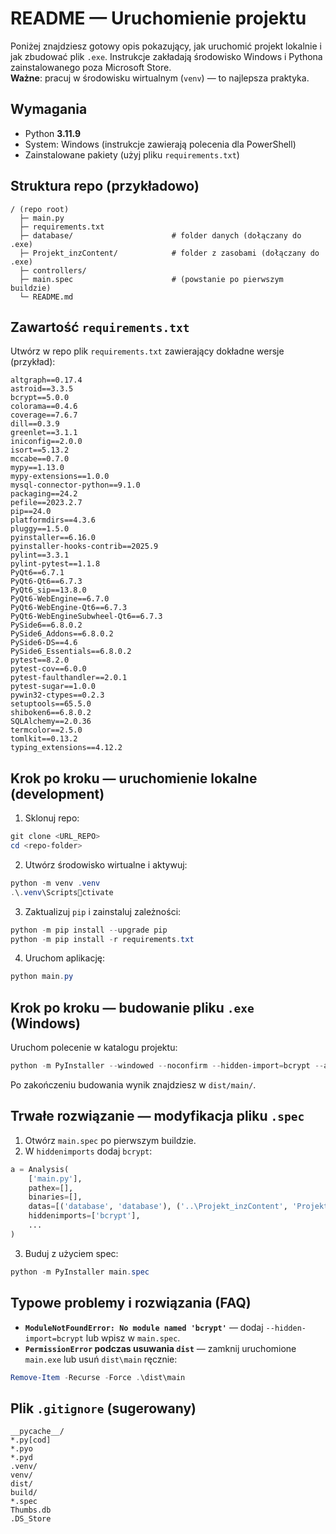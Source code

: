 
# README — Uruchomienie projektu

Poniżej znajdziesz gotowy opis pokazujący, jak uruchomić projekt lokalnie i jak zbudować plik `.exe`. Instrukcje zakładają środowisko Windows i Pythona zainstalowanego poza Microsoft Store.  
**Ważne**: pracuj w środowisku wirtualnym (`venv`) — to najlepsza praktyka.

## Wymagania
- Python **3.11.9**  
- System: Windows (instrukcje zawierają polecenia dla PowerShell)
- Zainstalowane pakiety (użyj pliku `requirements.txt`)

## Struktura repo (przykładowo)
```
/ (repo root)
  ├─ main.py
  ├─ requirements.txt
  ├─ database/                      # folder danych (dołączany do .exe)
  ├─ Projekt_inzContent/            # folder z zasobami (dołączany do .exe)
  ├─ controllers/
  ├─ main.spec                      # (powstanie po pierwszym buildzie)
  └─ README.md
```

## Zawartość `requirements.txt`

Utwórz w repo plik `requirements.txt` zawierający dokładne wersje (przykład):

```
altgraph==0.17.4
astroid==3.3.5
bcrypt==5.0.0
colorama==0.4.6
coverage==7.6.7
dill==0.3.9
greenlet==3.1.1
iniconfig==2.0.0
isort==5.13.2
mccabe==0.7.0
mypy==1.13.0
mypy-extensions==1.0.0
mysql-connector-python==9.1.0
packaging==24.2
pefile==2023.2.7
pip==24.0
platformdirs==4.3.6
pluggy==1.5.0
pyinstaller==6.16.0
pyinstaller-hooks-contrib==2025.9
pylint==3.3.1
pylint-pytest==1.1.8
PyQt6==6.7.1
PyQt6-Qt6==6.7.3
PyQt6_sip==13.8.0
PyQt6-WebEngine==6.7.0
PyQt6-WebEngine-Qt6==6.7.3
PyQt6-WebEngineSubwheel-Qt6==6.7.3
PySide6==6.8.0.2
PySide6_Addons==6.8.0.2
PySide6-DS==4.6
PySide6_Essentials==6.8.0.2
pytest==8.2.0
pytest-cov==6.0.0
pytest-faulthandler==2.0.1
pytest-sugar==1.0.0
pywin32-ctypes==0.2.3
setuptools==65.5.0
shiboken6==6.8.0.2
SQLAlchemy==2.0.36
termcolor==2.5.0
tomlkit==0.13.2
typing_extensions==4.12.2
```

## Krok po kroku — uruchomienie lokalne (development)

1. Sklonuj repo:
```powershell
git clone <URL_REPO>
cd <repo-folder>
```

2. Utwórz środowisko wirtualne i aktywuj:
```powershell
python -m venv .venv
.\.venv\Scriptsctivate
```

3. Zaktualizuj `pip` i zainstaluj zależności:
```powershell
python -m pip install --upgrade pip
python -m pip install -r requirements.txt
```

4. Uruchom aplikację:
```powershell
python main.py
```

## Krok po kroku — budowanie pliku `.exe` (Windows)

Uruchom polecenie w katalogu projektu:

```powershell
python -m PyInstaller --windowed --noconfirm --hidden-import=bcrypt --add-data "database:database" --add-data "..\Projekt_inzContent:Projekt_inzContent" main.py
```

Po zakończeniu budowania wynik znajdziesz w `dist/main/`.

## Trwałe rozwiązanie — modyfikacja pliku `.spec`

1. Otwórz `main.spec` po pierwszym buildzie.
2. W `hiddenimports` dodaj `bcrypt`:
```python
a = Analysis(
    ['main.py'],
    pathex=[],
    binaries=[],
    datas=[('database', 'database'), ('..\Projekt_inzContent', 'Projekt_inzContent')],
    hiddenimports=['bcrypt'],
    ...
)
```
3. Buduj z użyciem spec:
```powershell
python -m PyInstaller main.spec
```

## Typowe problemy i rozwiązania (FAQ)

- **`ModuleNotFoundError: No module named 'bcrypt'`** — dodaj `--hidden-import=bcrypt` lub wpisz w `main.spec`.
- **`PermissionError` podczas usuwania `dist`** — zamknij uruchomione `main.exe` lub usuń `dist\main` ręcznie:
```powershell
Remove-Item -Recurse -Force .\dist\main
```

## Plik `.gitignore` (sugerowany)
```
__pycache__/
*.py[cod]
*.pyo
*.pyd
.venv/
venv/
dist/
build/
*.spec
Thumbs.db
.DS_Store
```

